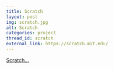 ```yaml
---
title: Scratch
layout: post
img: scratch.jpg
alt: Scratch
categories: project
thread_id: scratch
external_link: https://scratch.mit.edu/
---
```


[scratch]: https://scratch.mit.edu/

[Scratch...][scratch]
